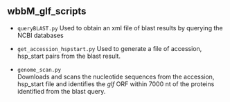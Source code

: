## wbbM_glf_scripts

- `queryBLAST.py`
   Used to obtain an xml file of blast results by querying the NCBI databases

- `get_accession_hspstart.py`
   Used to generate a file of accession, hsp_start pairs from the blast result.

- `genome_scan.py`  
   Downloads and scans the nucleotide sequences from the accession, hsp_start
   file and identifies the *glf* ORF within 7000 nt of the proteins identified
   from the blast query.
